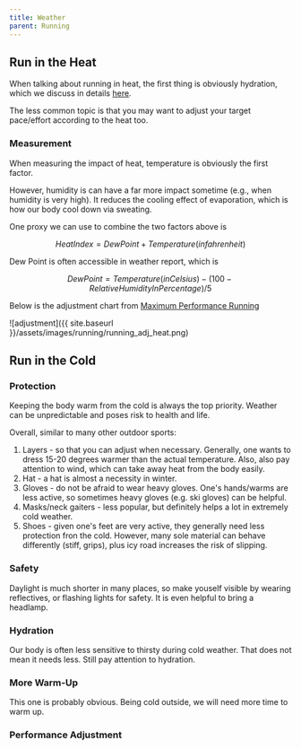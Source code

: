 ```yaml
---
title: Weather
parent: Running
---
```


## Run in the Heat

When talking about running in heat, the first thing is obviously hydration, which we discuss in details [here](../water).

The less common topic is that you may want to adjust your target pace/effort according to the heat too.

### Measurement

When measuring the impact of heat, temperature is obviously the first factor.

However, humidity is can have a far more impact sometime (e.g., when humidity is very high). It reduces the cooling effect of evaporation, which is how our body cool down via sweating.

One proxy we can use to combine the two factors above is

$$
Heat Index = Dew Point + Temperature (in fahrenheit)
$$

Dew Point is often accessible in weather report, which is

$$
Dew Point = Temperature (in Celsius) - (100-Relative Humidity In Percentage) / 5
$$

Below is the adjustment chart from [Maximum Performance Running](https://maximumperformancerunning.blogspot.com/2013/07/temperature-dew-point.html)
  
  ![adjustment]({{ site.baseurl }}/assets/images/running/running_adj_heat.png)

## Run in the Cold

### Protection

Keeping the body warm from the cold is always the top priority. Weather can be unpredictable and poses risk to health and life.

Overall, similar to many other outdoor sports:

1. Layers - so that you can adjust when necessary. Generally, one wants to dress 15-20 degrees warmer than the actual temperature. Also, also pay attention to wind, which can take away heat from the body easily.
1. Hat - a hat is almost a necessity in winter.
1. Gloves - do not be afraid to wear heavy gloves. One's hands/warms are less active, so sometimes heavy gloves (e.g. ski gloves) can be helpful.
1. Masks/neck gaiters - less popular, but definitely helps a lot in extremely cold weather.
1. Shoes - given one's feet are very active, they generally need less protection fron the cold. However, many sole material can behave differently (stiff, grips), plus icy road increases the risk of slipping.

### Safety

Daylight is much shorter in many places, so make youself visible by wearing reflectives, or flashing lights for safety. It is even helpful to bring a headlamp.

### Hydration

Our body is often less sensitive to thirsty during cold weather. That does not mean it needs less. Still pay attention to hydration.

### More Warm-Up

This one is probably obvious. Being cold outside, we will need more time to warm up.

### Performance Adjustment

